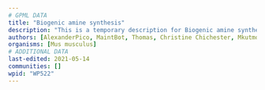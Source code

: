 ```yaml
---
# GPML DATA
title: "Biogenic amine synthesis"
description: "This is a temporary description for Biogenic amine synthesis"
authors: [AlexanderPico, MaintBot, Thomas, Christine Chichester, Mkutmon, Eweitz]
organisms: [Mus musculus]
# ADDITIONAL DATA
last-edited: 2021-05-14
communities: []
wpid: "WP522"
---
```

